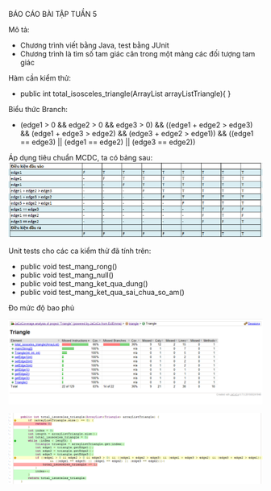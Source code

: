 BÁO CÁO BÀI TẬP TUẦN 5

Mô tả:

+ Chương trình viết bằng Java, test bằng JUnit
+ Chương trình là tìm số tam giác cân trong một mảng các đối tượng tam giác

Hàm cần kiểm thử:
+ public int total_isosceles_triangle(ArrayList<Triangle> arrayListTriangle){
}

Biểu thức Branch: 

+ (edge1 > 0 && edge2 > 0 && edge3 > 0) && ((edge1 + edge2 > edge3) && (edge1 + edge3 > edge2) && (edge3 + edge2 > edge1)) && ((edge1 == edge3) || (edge1 == edge2) || (edge3 == edge2))

Áp dụng tiêu chuẩn MCDC, ta có bảng sau:
![MCDC](/Nhom3/DoanVanThien/BT2/Triangle/screenshots/mc_dc.png)

Unit tests cho các ca kiểm thử đã tính trên: 

+ public void test_mang_rong()
+ public void test_mang_null()
+ public void test_mang_ket_qua_dung()
+ public void test_mang_ket_qua_sai_chua_so_am()

Đo mức độ bao phủ

![Coverage](/Nhom3/DoanVanThien/BT2/Triangle/screenshots/coverage.png)

![Code](/Nhom3/DoanVanThien/BT2/Triangle/screenshots/code_coverage.PNG)